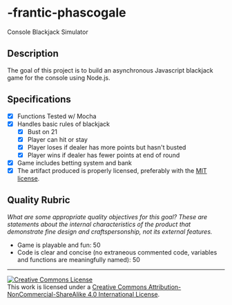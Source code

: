 # -frantic-phascogale
Console Blackjack Simulator

## Description

The goal of this project is to build an asynchronous Javascript blackjack game for the console using Node.js.

## Specifications
- [x] Functions Tested w/ Mocha
- [x] Handles basic rules of blackjack
   - [x] Bust on 21
   - [x] Player can hit or stay
   - [x] Player loses if dealer has more points but hasn't busted
   - [x] Player wins if dealer has fewer points at end of round
- [x] Game includes betting system and bank
- [X] The artifact produced is properly licensed, preferably with the [MIT license][mit-license].

## Quality Rubric

_What are some appropriate quality objectives for this goal? These are statements about the internal characteristics of the product that demonstrate fine design and craftspersonship, not its external features._

- Game is playable and fun: 50
- Code is clear and concise (no extraneous commented code, variables and functions are meaningfully named): 50

---

<!-- LICENSE -->

<a rel="license" href="http://creativecommons.org/licenses/by-nc-sa/4.0/"><img alt="Creative Commons License" style="border-width:0" src="https://i.creativecommons.org/l/by-nc-sa/4.0/80x15.png" /></a>
<br />This work is licensed under a <a rel="license" href="http://creativecommons.org/licenses/by-nc-sa/4.0/">Creative Commons Attribution-NonCommercial-ShareAlike 4.0 International License</a>.

[mit-license]: https://opensource.org/licenses/MIT
